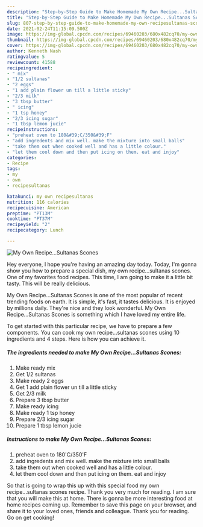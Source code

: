 ```yaml
---
description: "Step-by-Step Guide to Make Homemade My Own Recipe...Sultanas Scones"
title: "Step-by-Step Guide to Make Homemade My Own Recipe...Sultanas Scones"
slug: 807-step-by-step-guide-to-make-homemade-my-own-recipesultanas-scones
date: 2021-02-24T11:15:09.500Z
image: https://img-global.cpcdn.com/recipes/69460203/680x482cq70/my-own-recipesultanas-scones-recipe-main-photo.jpg
thumbnail: https://img-global.cpcdn.com/recipes/69460203/680x482cq70/my-own-recipesultanas-scones-recipe-main-photo.jpg
cover: https://img-global.cpcdn.com/recipes/69460203/680x482cq70/my-own-recipesultanas-scones-recipe-main-photo.jpg
author: Kenneth Nash
ratingvalue: 5
reviewcount: 41588
recipeingredient:
- " mix"
- "1/2 sultanas"
- "2 eggs"
- "1 add plain flower un till a little sticky"
- "2/3 milk"
- "3 tbsp butter"
- " icing"
- "1 tsp honey"
- "2/3 icing sugar"
- "1 tbsp lemon jucie"
recipeinstructions:
- "preheat oven to 180&#39;C/350&#39;F"
- "add ingredents and mix well. make the mixture into small balls"
- "take them out when cooked well and has a little colour."
- "let them cool down and then put icing on them. eat and injoy"
categories:
- Recipe
tags:
- my
- own
- recipesultanas

katakunci: my own recipesultanas 
nutrition: 116 calories
recipecuisine: American
preptime: "PT13M"
cooktime: "PT37M"
recipeyield: "2"
recipecategory: Lunch

---
```



![My Own Recipe...Sultanas Scones](https://img-global.cpcdn.com/recipes/69460203/680x482cq70/my-own-recipesultanas-scones-recipe-main-photo.jpg)

Hey everyone, I hope you're having an amazing day today. Today, I'm gonna show you how to prepare a special dish, my own recipe...sultanas scones. One of my favorites food recipes. This time, I am going to make it a little bit tasty. This will be really delicious.

My Own Recipe...Sultanas Scones is one of the most popular of recent trending foods on earth. It is simple, it's fast, it tastes delicious. It is enjoyed by millions daily. They're nice and they look wonderful. My Own Recipe...Sultanas Scones is something which I have loved my entire life.




To get started with this particular recipe, we have to prepare a few components. You can cook my own recipe...sultanas scones using 10 ingredients and 4 steps. Here is how you can achieve it.

<!--inarticleads1-->

##### The ingredients needed to make My Own Recipe...Sultanas Scones:

1. Make ready  mix
1. Get 1/2 sultanas
1. Make ready 2 eggs
1. Get 1 add plain flower un till a little sticky
1. Get 2/3 milk
1. Prepare 3 tbsp butter
1. Make ready  icing
1. Make ready 1 tsp honey
1. Prepare 2/3 icing sugar
1. Prepare 1 tbsp lemon jucie




<!--inarticleads2-->

##### Instructions to make My Own Recipe...Sultanas Scones:

1. preheat oven to 180&#39;C/350&#39;F
1. add ingredents and mix well. make the mixture into small balls
1. take them out when cooked well and has a little colour.
1. let them cool down and then put icing on them. eat and injoy




So that is going to wrap this up with this special food my own recipe...sultanas scones recipe. Thank you very much for reading. I am sure that you will make this at home. There is gonna be more interesting food at home recipes coming up. Remember to save this page on your browser, and share it to your loved ones, friends and colleague. Thank you for reading. Go on get cooking!
